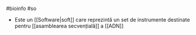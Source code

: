#bioinfo #so 
- Este un [[Software|soft]] care reprezintă un set de instrumente  destinate pentru [[asamblearea secvențială]] a [[ADN]] 